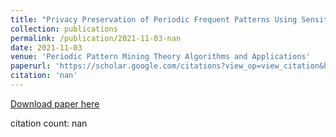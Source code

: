 ```yaml
---
title: "Privacy Preservation of Periodic Frequent Patterns Using Sensitive Inverse Frequency"
collection: publications
permalink: /publication/2021-11-03-nan
date: 2021-11-03
venue: 'Periodic Pattern Mining Theory Algorithms and Applications'
paperurl: 'https://scholar.google.com/citations?view_op=view_citation&hl=en&user=CCckbEUAAAAJ&cstart=20&pagesize=80&citation_for_view=CCckbEUAAAAJ:hkOj_22Ku90C'
citation: 'nan'
---
```

[Download paper here](https://scholar.google.com/citations?view_op=view_citation&hl=en&user=CCckbEUAAAAJ&cstart=20&pagesize=80&citation_for_view=CCckbEUAAAAJ:hkOj_22Ku90C)

citation count: nan